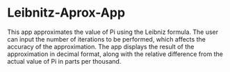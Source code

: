 # Leibnitz-Aprox-App
This app approximates the value of Pi using the Leibniz formula. The user can input the number of iterations to be performed, which affects the accuracy of the approximation. The app displays the result of the approximation in decimal format, along with the relative difference from the actual value of Pi in parts per thousand.
